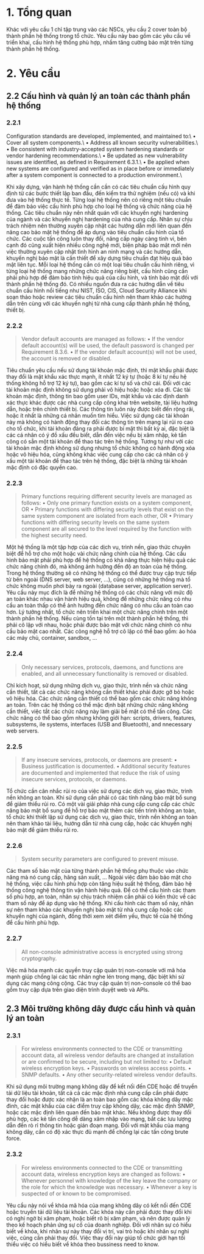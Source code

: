# 1. Tổng quan
Khác với yêu cầu 1 chỉ tập trung vào các NSCs, yêu cầu 2 cover toàn bộ thành phần hệ thống trong tổ chức. Yêu cầu này bao gồm các yêu cầu về triển khai, cấu hình hệ thống phù hợp, nhầm tăng cường bảo mật trên từng thành phần hệ thống.
# 2. Yêu cầu
## 2.2 Cấu hình và quản lý an toàn các thành phần hệ thống
### 2.2.1
Configuration standards are developed, implemented, and maintained to:\\
• Cover all system components.\\
• Address all known security vulnerabilities.\\
• Be consistent with industry-accepted system hardening standards or vendor hardening recommendations.\\
• Be updated as new vulnerability issues are identified, as defined in Requirement 6.3.1.\\
• Be applied when new systems are configured and verified as in place before or immediately after a system component is connected to a production environment.\\

Khi xây dựng, vận hành hệ thống cần cần có các tiêu chuẩn cấu hình quy định từ các bước thiết lập ban đầu, đến kiểm tra thử nghiệm (nếu có) và khi đưa vào hệ thống thực tế. Từng loại hệ thống nên có riêng một tiêu chuẩn để đảm bảo việc cấu hình phù hợp cho loại hệ thống và chức năng của hệ thống.
Các tiêu chuẩn này nên nhất quán với các khuyến nghị hardening của ngành và các khuyến nghị hardening của nhà cung cấp. Nhân sự chịu trách nhiệm nên thường xuyên cập nhật các hướng dẫn mới liên quan đến nâng cao bảo mật hệ thống để áp dụng vào tiêu chuẩn cấu hình của tổ chức. Các cuộc tấn công luôn thay đổi, nâng cấp ngày càng tinh vi, bên cạnh đó cũng xuất hiện nhiều công nghệ mới, biện pháp bảo mật mới nên việc thường xuyên cập nhật tình hình an ninh mạng và các hướng dẫn, khuyến nghị bảo mật là cần thiết để xây dựng tiêu chuẩn đạt hiệu quả bảo mật liên tục.
Mỗi loại hệ thống cần có một loại tiêu chuẩn cấu hình riêng, vì từng loại hệ thống mang những chức năng riêng biệt, cấu hình cũng cần phải phù hợp để đảm bảo tính hiệu quả của cấu hình, và tính bảo mật đối với thành phần hệ thống đó.
Có nhiều nguồn đưa ra các hướng dẫn về tiêu chuẩn cấu hình nổi tiếng như NIST, ISO, CIS, Cloud Security Alliance khi soạn thảo hoặc review các tiêu chuẩn cấu hình nên tham khảo các hướng dẫn trên cùng với các khuyến nghị từ nhà cung cấp thành phần hệ thống, thiết bị.
### 2.2.2
> Vendor default accounts are managed as follows:
> • If the vendor default account(s) will be used, the default password is changed per Requirement 8.3.6.
> • If the vendor default account(s) will not be used, the account is removed or disabled.

Tiêu chuẩn yêu cầu nếu sử dụng tài khoản mặc định, thì mật khẩu phải được thay đổi là mật khẩu xác thực mạnh, ít nhất 12 ký tự (hoặc 8 kí tự nếu hệ thống không hỗ trợ 12 ký tự), bao gồm các kí tự số và chữ cái. Đối với các tài khoản mặc định không sử dụng phải vô hiệu hoặc hoặc xóa đi.
Các tài khoản mặc định, thông tin bao gồm user IDs, mật khẩu và các định danh xác thực khác được các nhà cung cấp công khai trên website, tài liệu hướng dẫn, hoặc trên chính thiết bị. Các thông tin luôn này được biết đến rộng rãi, hoặc ít nhất là những cá nhân muốn tìm hiểu. Việc sử dụng các tài khoản này mà không có hành động thay đổi các thông tin trên mạng lại rủi ro cao cho tổ chức, khi tài khoản đáng ra phải được bí mật thì bất kỳ ai, đặc biệt là các cá nhân có ý đồ xấu đều biết, dẫn đến việc nếu bị xâm nhập, kẻ tấn công có sẵn một tài khoản để thao tác trên hệ thống. Tương tự như với các tài khoản mặc định không sử dụng nhưng tổ chức không có hành động xóa hoặc vô hiệu hóa, cũng không khác việc cung cấp cho các cá nhân có ý xấu một tài khoản để thao tác trên hệ thống, đặc biệt là những tài khoản mặc định có đặc quyền cao.
### 2.2.3
> Primary functions requiring different security levels are managed as follows:
> • Only one primary function exists on a system component,
> OR
> • Primary functions with differing security levels that exist on the same system component are isolated from each other,
> OR
> • Primary functions with differing security levels on the same system component are all secured to the level required by the function with the highest security need.

Một hệ thống là một tập hợp của các dịch vụ, trình nền, giao thức chuyên biệt để hỗ trợ cho một hoặc vài chức năng chính của hệ thống. Các cấu hình bảo mật phải phù hợp để hệ thống có khả năng thực hiện hiệu quả các chức năng chính đó, mà không ảnh hưởng đến độ an toàn của hệ thống.
Trong hệ thống thường sẽ có những hệ thống có thể được truy cập trực tiếp từ bên ngoài (DNS server, web server, ...), cũng có những hệ thống mà tổ chức không muốn phơi bày ra ngoài (database server, application server). Yêu cầu này mục đích là để những hệ thống có các chức năng với mức độ an toàn khác nhau vận hành hiệu quả, không để những chức năng có nhu cầu an toàn thấp có thể ảnh hưởng đến chức năng có nhu cầu an toàn cao hơn.
Lý tưởng nhất, tổ chức nên triển khai một chức năng chính trên một thành phần hệ thống. Nếu cùng tồn tại trên một thành phần hệ thống, thì phải cô lập với nhau, hoặc phải được bảo mật với chức năng chính có nhu cầu bảo mật cao nhất.
Các công nghệ hỗ trợ cô lập có thể bao gồm: ảo hóa các máy chủ, container, sandbox, ...
### 2.2.4
> Only necessary services, protocols, daemons, and functions are enabled, and all unnecessary functionality is removed or disabled.

Chỉ kích hoạt, sử dụng những dịch vụ, giao thức, trình nền và chức năng cần thiết, tất cả các chức năng không cần thiết khác phải được gỡ bỏ hoặc vô hiệu hóa. Các chức năng cần thiết có thể bao gồm các chức năng không an toàn. Trên các hệ thống có thể mặc định bật những chức năng không cần thiết, việc tắt các chức năng này làm giải bề mặt có thể tấn công.
Các chức năng có thể bao gồm nhưng không giới hạn: scripts, drivers, features, subsystems, ile systems, interfaces (USB and Bluetooth), and nnecessary web servers.
### 2.2.5
> If any insecure services, protocols, or daemons are present:
> • Business justification is documented.
> • Additional security features are documented and implemented that reduce the risk of using insecure services, protocols, or daemons.

Tổ chức cần cân nhắc rủi ro của việc sử dụng các dịch vụ, giao thức, trình nền không an toàn. Khi sử dụng cần phải có các tính năng bảo mật bổ sung để giảm thiểu rủi ro.
Có một vài giải pháp nhà cung cấp cung cấp các chức năng bảo mật bổ sung để hỗ trợ bảo mật thêm các tiến trình không an toàn, tổ chức khi thiết lập sử dụng các dịch vụ, giao thức, trình nền không an toàn nên tham khảo tài liệu, hướng dẫn từ nhà cung cấp, hoặc các khuyến nghị bảo mật để giảm thiểu rủi ro.
### 2.2.6
> System security parameters are configured to prevent misuse.

Các tham số bảo mật của từng thành phần hệ thống phụ thuộc vào chức năng mà nó cung cấp, hãng sản xuất, ... Ngoài việc đảm bảo bảo mật cho hệ thống, việc cấu hình phù hợp còn tăng hiệu suất hệ thống, đảm bảo hệ thống công nghệ thông tin vận hành hiệu quả.
Để có thể cấu hình các tham số phù hợp, an toàn, nhân sự chịu trách nhiệm cần phải có kiến thức về các tham số này để áp dụng vào hệ thống. Khi cấu hình các tham số này, nhân sự nên tham khảo các khuyến nghị bảo mật từ nhà cung cấp hoặc các khuyến nghị của ngành, đồng thời xem xét điểm yếu, thực tế của hệ thống để cấu hình phù hợp.
### 2.2.7 
> All non-console administrative access is encrypted using strong cryptography.

Việc mã hóa mạnh các quyền truy cập quản trị non-console với mã hóa mạnh giúp chống lại các tác nhân nghe lén trong mạng, đặc biệt khi sử dụng các mạng công cộng. Các truy cập quản trị non-console có thể bao gồm truy cập dựa trên giao diện trình duyệt web và APIs.
## 2.3 Môi trường không dây được cấu hình và quản lý an toàn
### 2.3.1 
> For wireless environments connected to the CDE or transmitting account data, all wireless vendor defaults are changed at installation or are confirmed to be secure, including but not limited to:
> • Default wireless encryption keys.
> • Passwords on wireless access points.
> • SNMP defaults.
> • Any other security-related wireless vendor defaults.

Khi sử dụng môi trường mạng không dây để kết nối đến CDE hoặc để truyền tải dữ liệu tài khoản, tất cả cả các mặc định nhà cung cấp cần phải được thay đổi hoặc được xác nhận là an toàn bao gồm các khóa không dây mặc đinh, các mật khẩu của các điểm truy cập không dây, các mặc định SNMP, hoặc các mặc định liên quan đến bảo mật khác. Nếu không được thay đổi phù hợp, các kẻ tấn công dễ dàng xâm nhập vào mạng, bắt các lưu lượng dẫn đến rò rỉ thông tin hoặc gián đoạn mạng.
Đối với mật khẩu của mạng không dây, cần có độ xác thực đủ mạnh để chống lại các tấn công brute force.
### 2.3.2
> For wireless environments connected to the CDE or transmitting account data, wireless encryption keys are changed as follows:
> • Whenever personnel with knowledge of the key leave the company or the role for which the knowledge was necessary.
> • Whenever a key is suspected of or known to be compromised.

Yêu cầu này nói về khóa mã hóa của mạng không dây có kết nối đến CDE hoặc truyền tải dữ liệu tài khoản. Các khóa này cần phải được thay đổi khi có nghi ngờ bị xâm phạm, hoặc biết rõ bị xâm phạm, và nên được quản lý theo kế hoạch phản ứng sự cố của doanh nghiệp. 
Đối với nhân sự có hiểu biết về khóa, khi nhân sự này thay đổi vị trí, vai trò hoặc khi nhân sự nghỉ việc, cũng cần phải thay đổi. Việc thay đổi này giúp tổ chức giới hạn tối thiểu việc có hiểu biết về khóa theo bussiness need to know.
